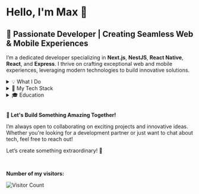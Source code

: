 # Hello, I'm Max 👋

## 🚀 Passionate Developer | Creating Seamless Web & Mobile Experiences

I’m a dedicated developer specializing in **Next.js**, **NestJS**, **React Native**, **React**, and **Express**. I thrive on crafting exceptional web and mobile experiences, leveraging modern technologies to build innovative solutions.

<details>
  <summary>💡 What I Do</summary>
  <br />
  <ul>
    <li><strong>Next.js</strong>: Building robust, high-performance web applications with a focus on scalability and user experience.</li>
    <li><strong>NestJS</strong>: Crafting scalable and maintainable backend services with elegant architecture.</li>
    <li><strong>React</strong>: Developing dynamic and responsive user interfaces with a focus on interactivity and performance.</li>
    <li><strong>React Native</strong>: Creating engaging and high-quality mobile applications for both iOS and Android.</li>
    <li><strong>Express</strong>: Building fast and minimalist backend services with a focus on flexibility and efficiency.</li>
  </ul>
</details>

<details>
  <summary>🔧 My Tech Stack</summary>
  <h3>Frontend:</h3>
  <ul>
    <li>Next.js</li>
    <li>React</li>
    <li>React Native</li>
    <li>TypeScript</li>
    <li>Redux</li>
    <li>Redux Toolkit</li>
    <li>Apollo Client</li>
    <li>CMS Integration (Contentful)</li>
    <li>Material UI</li>
    <li>Tailwind CSS</li>
    <li>ChakraUI</li>
    <li>Shadcn/UI</li>
    <li>styled-components</li>
  </ul>
  <h3>Backend:</h3>
  <ul>
    <li>NestJS</li>
    <li>Express</li>
    <li>TypeORM</li>
    <li>MySQL</li>
    <li>MongoDB</li>
    <li>Mongoose</li>
    <li>PostgreSQL</li>
    <li>Prisma</li>
    <li>Docker</li>
    <li>AWS (ECS, ECR, EC2, S3, RDS, Lambda, API Gateway, IAM, Cognito, Amplify)</li>
    <li>JWT</li>
    <li>GitHub Actions</li>
  </ul>
  <h3>Tools & Libraries:</h3>
  <ul>
    <li>Axios</li>
    <li>React Query</li>
    <li>Moment.js</li>
    <li>D3.js</li>
    <li>Recharts</li>
    <li>React Hook Form</li>
    <li>Yup</li>
    <li>Stripe (Payment Integration)</li>
    <li>Jest</li>
  </ul>
</details>

<details>
  <summary>🎓 Education</summary>
  <br />
  <p><strong>Kharkiv National University of Radioelectronics</strong> (2022-2026)<br>
  Software Engineering</p>
</details>

<br />

<strong>🌟 Let's Build Something Amazing Together!</strong>
<p>I’m always open to collaborating on exciting projects and innovative ideas. Whether you're looking for a development partner or just want to chat about tech, feel free to reach out!</p>
<p>Let’s create something extraordinary! 🚀</p>

<br />

<strong>Number of my visitors: </strong>

![Visitor Count](https://profile-counter.glitch.me/maksym-bezditko/count.svg)
